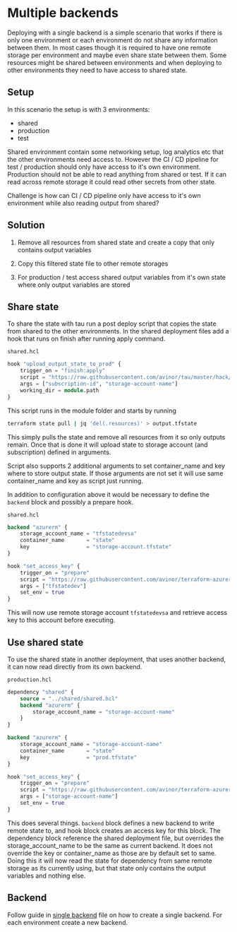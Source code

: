 # Multiple backends

Deploying with a single backend is a simple scenario that works if there is only one environment or each environment do not share any information between them. In most cases though it is required to have one remote storage per environment and maybe even share state between them. Some resources might be shared between environments and when deploying to other environments they need to have access to shared state.

## Setup

In this scenario the setup is with 3 environments:

- shared
- production
- test

Shared environment contain some networking setup, log analytics etc that the other environments need access to. However the CI / CD pipeline for test / production should only have access to it's own environment. Production should not be able to read anything from shared or test. If it can read across remote storage it could read other secrets from other state.

Challenge is how can CI / CD pipeline only have access to it's own environment while also reading output from shared?

## Solution

1. Remove all resources from shared state and create a copy that only contains output variables

2. Copy this filtered state file to other remote storages

3. For production / test access shared output variables from it's own state where only output variables are stored

## Share state

To share the state with tau run a post deploy script that copies the state from shared to the other environments. In the shared deployment files add a hook that runs on finish after running apply command.

`shared.hcl`

```terraform
hook "upload_output_state_to_prod" {
    trigger_on = "finish:apply"
    script = "https://raw.githubusercontent.com/avinor/tau/master/hack/az_copy_output_from_state.sh"
    args = ["subscription-id", "storage-account-name"]
    working_dir = module.path
}
```

This script runs in the module folder and starts by running

```bash
terraform state pull | jq 'del(.resources)' > output.tfstate
```

This simply pulls the state and remove all resources from it so only outputs remain. Once that is done it will upload state to storage account (and subscription) defined in arguments.

Script also supports 2 additional arguments to set container_name and key where to store output state. If those arguments are not set it will use same container_name and key as script just running.

In addition to configuration above it would be necessary to define the `backend` block and possibly a prepare hook.

`shared.hcl`

```terraform
backend "azurerm" {
    storage_account_name = "tfstatedevsa"
    container_name       = "state"
    key                  = "storage-account.tfstate"
}

hook "set_access_key" {
    trigger_on = "prepare"
    script = "https://raw.githubusercontent.com/avinor/terraform-azurerm-remote-backend/master/set-access-keys.sh"
    args = ["tfstatedev"]
    set_env = true
}
```

This will now use remote storage account `tfstatedevsa` and retrieve access key to this account before executing.

## Use shared state

To use the shared state in another deployment, that uses another backend, it can now read directly from its own backend.

`production.hcl`

```terraform
dependency "shared" {
    source = "../shared/shared.hcl"
    backend "azurerm" {
        storage_account_name = "storage-account-name"
    }
}

backend "azurerm" {
    storage_account_name = "storage-account-name"
    container_name       = "state"
    key                  = "prod.tfstate"
}

hook "set_access_key" {
    trigger_on = "prepare"
    script = "https://raw.githubusercontent.com/avinor/terraform-azurerm-remote-backend/master/set-access-keys.sh"
    args = ["storage-account-name"]
    set_env = true
}
```

This does several things. `backend` block defines a new backend to write remote state to, and hook block creates an access key for this block. The dependency block reference the shared deployment file, but overrides the storage_account_name to be the same as current backend. It does not override the key or container_name as those are by default set to same. Doing this it will now read the state for dependency from same remote storage as its currently using, but that state only contains the output variables and nothing else.

## Backend

Follow guide in [single backend](./single_backend.md) file on how to create a single backend. For each environment create a new backend.